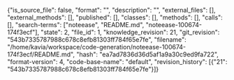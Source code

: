 {"is_source_file": false, "format": "", "description": "", "external_files": [], "external_methods": [], "published": [], "classes": [], "methods": [], "calls": [], "search-terms": ["noteease", "README.md", "noteease-100674-174f3ecf"], "state": 2, "file_id": 1, "knowledge_revision": 21, "git_revision": "543b7335787988c678c8efb81303ff784f65e7fe", "filename": "/home/kavia/workspace/code-generation/noteease-100674-174f3ecf/README.md", "hash": "ea7ad7836d36d5af1a9a30c9ed9fa722", "format-version": 4, "code-base-name": "default", "revision_history": [{"21": "543b7335787988c678c8efb81303ff784f65e7fe"}]}
